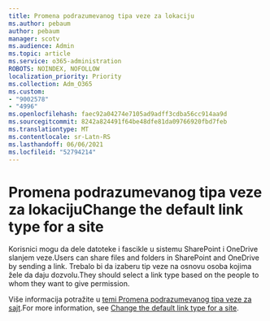 ```yaml
---
title: Promena podrazumevanog tipa veze za lokaciju
ms.author: pebaum
author: pebaum
manager: scotv
ms.audience: Admin
ms.topic: article
ms.service: o365-administration
ROBOTS: NOINDEX, NOFOLLOW
localization_priority: Priority
ms.collection: Adm_O365
ms.custom:
- "9002578"
- "4996"
ms.openlocfilehash: faec92a04274e7105ad9adff3cdba56cc914aa9d
ms.sourcegitcommit: 8242a824491f64be48dfe81da09766920fbd7feb
ms.translationtype: MT
ms.contentlocale: sr-Latn-RS
ms.lasthandoff: 06/06/2021
ms.locfileid: "52794214"
---
```

# <a name="change-the-default-link-type-for-a-site"></a><span data-ttu-id="25b78-102">Promena podrazumevanog tipa veze za lokaciju</span><span class="sxs-lookup"><span data-stu-id="25b78-102">Change the default link type for a site</span></span>

<span data-ttu-id="25b78-103">Korisnici mogu da dele datoteke i fascikle u sistemu SharePoint i OneDrive slanjem veze.</span><span class="sxs-lookup"><span data-stu-id="25b78-103">Users can share files and folders in SharePoint and OneDrive by sending a link.</span></span> <span data-ttu-id="25b78-104">Trebalo bi da izaberu tip veze na osnovu osoba kojima žele da daju dozvolu.</span><span class="sxs-lookup"><span data-stu-id="25b78-104">They should select a link type based on the people to whom they want to give permission.</span></span>

<span data-ttu-id="25b78-105">Više informacija potražite u [temi Promena podrazumevanog tipa veze za sajt](/sharepoint/change-default-sharing-link).</span><span class="sxs-lookup"><span data-stu-id="25b78-105">For more information, see [Change the default link type for a site](/sharepoint/change-default-sharing-link).</span></span>

